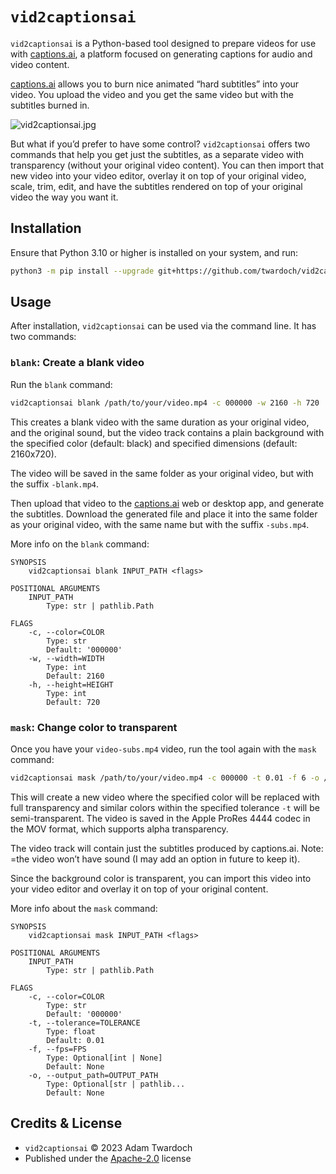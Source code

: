 # `vid2captionsai`

`vid2captionsai` is a Python-based tool designed to prepare videos for use with [captions.ai](https://www.captions.ai/), a platform focused on generating captions for audio and video content. 

[captions.ai](https://www.captions.ai/) allows you to burn nice animated “hard subtitles” into your video. You upload the video and you get the same video but with the subtitles burned in. 

![vid2captionsai.jpg](https://twardoch.github.io/vid2captionsai/assets/vid2captionsai.jpg)

But what if you’d prefer to have some control? `vid2captionsai` offers two commands that help you get just the subtitles, as a separate video with transparency (without your original video content). You can then import that new video into your video editor, overlay it on top of your original video, scale, trim, edit, and have the subtitles rendered on top of your original video the way you want it. 
 
## Installation

Ensure that Python 3.10 or higher is installed on your system, and run: 

```bash
python3 -m pip install --upgrade git+https://github.com/twardoch/vid2captionsai
```

## Usage

After installation, `vid2captionsai` can be used via the command line. It has two commands: 

### `blank`: Create a blank video

Run the `blank` command: 

```bash
vid2captionsai blank /path/to/your/video.mp4 -c 000000 -w 2160 -h 720
``` 

This creates a blank video with the same duration as your original video, and the original sound, but the video track contains a plain background with the specified color (default: black) and specified dimensions (default: 2160x720).

The video will be saved in the same folder as your original video, but with the suffix `-blank.mp4`.

Then upload that video to the [captions.ai](https://www.captions.ai/) web or desktop app, and generate the subtitles. Download the generated file and place it into the same folder as your original video, with the same name but with the suffix `-subs.mp4`.

More info on the `blank` command: 

```
SYNOPSIS
    vid2captionsai blank INPUT_PATH <flags>

POSITIONAL ARGUMENTS
    INPUT_PATH
        Type: str | pathlib.Path

FLAGS
    -c, --color=COLOR
        Type: str
        Default: '000000'
    -w, --width=WIDTH
        Type: int
        Default: 2160
    -h, --height=HEIGHT
        Type: int
        Default: 720
```

### `mask`: Change color to transparent

Once you have your `video-subs.mp4` video, run the tool again with the `mask` command: 

```bash
vid2captionsai mask /path/to/your/video.mp4 -c 000000 -t 0.01 -f 6 -o /path/to/your/video-mask.mov
```

This will create a new video where the specified color will be replaced with full transparency and similar colors within the specified tolerance `-t` will be semi-transparent. The video is saved in the Apple ProRes 4444 codec in the MOV format, which supports alpha transparency. 

The video track will contain just the subtitles produced by captions.ai. Note: =the video won’t have sound (I may add an option in future to keep it). 

Since the background color is transparent, you can import this video into your video editor and overlay it on top of your original content. 

More info about the `mask` command:

```
SYNOPSIS
    vid2captionsai mask INPUT_PATH <flags>

POSITIONAL ARGUMENTS
    INPUT_PATH
        Type: str | pathlib.Path

FLAGS
    -c, --color=COLOR
        Type: str
        Default: '000000'
    -t, --tolerance=TOLERANCE
        Type: float
        Default: 0.01
    -f, --fps=FPS
        Type: Optional[int | None]
        Default: None
    -o, --output_path=OUTPUT_PATH
        Type: Optional[str | pathlib...
        Default: None
```

## Credits & License

- `vid2captionsai` © 2023 Adam Twardoch
- Published under the [Apache-2.0](https://github.com/twardoch/vid2captionsai/blob/main/LICENSE.txt) license
